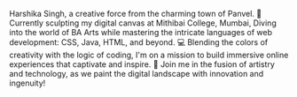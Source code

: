  Harshika Singh, a creative force from the charming town of Panvel.
 🎨 Currently sculpting my digital canvas at Mithibai College, Mumbai,
 Diving into the world of BA Arts while mastering the intricate languages of web development: CSS, Java, HTML, and beyond.
 💻 Blending the colors of creativity with the logic of coding,
 I'm on a mission to build immersive online experiences that captivate and inspire.
 🎨 Join me in the fusion of artistry and technology, as we paint the digital landscape with innovation and ingenuity! 

<!---
harshikasingh02/harshikasingh02 is a ✨ special ✨ repository because its `README.md` (this file) appears on your GitHub profile.
You can click the Preview link to take a look at your changes.
--->
